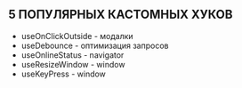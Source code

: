 ## 5 ПОПУЛЯРНЫХ КАСТОМНЫХ ХУКОВ

* useOnClickOutside - модалки
* useDebounce - оптимизация запросов
* useOnlineStatus - navigator
* useResizeWindow - window
* useKeyPress - window